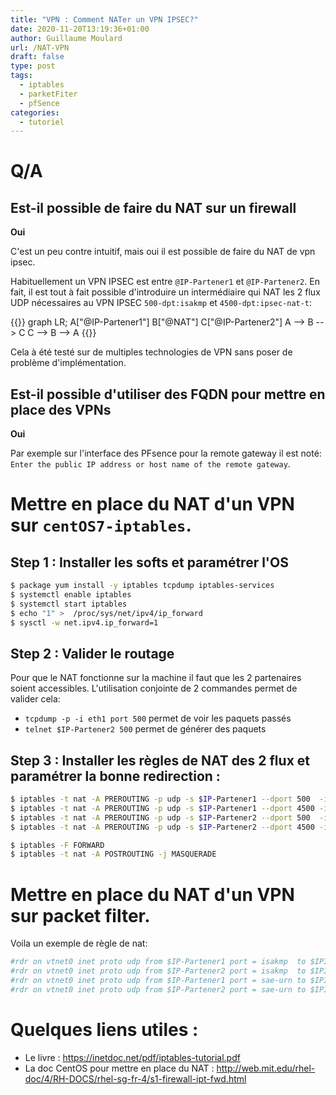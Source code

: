 ```yaml
---
title: "VPN : Comment NATer un VPN IPSEC?"
date: 2020-11-20T13:19:36+01:00
author: Guillaume Moulard
url: /NAT-VPN
draft: false
type: post
tags:
  - iptables
  - parketFiter
  - pfSence
categories:
  - tutoriel
---
```



# Q/A
## Est-il possible de faire du NAT sur un firewall


**Oui**

C'est un peu contre intuitif, mais oui il est possible de faire du NAT de vpn ipsec.

Habituellement un VPN IPSEC est entre `@IP-Partener1` et `@IP-Partener2`.
En fait, il est tout à fait possible d'introduire un intermédiaire qui NAT les 2 flux UDP nécessaires au VPN IPSEC `500-dpt:isakmp` et `4500-dpt:ipsec-nat-t`:

{{<mermaid>}}
graph LR;
    A["@IP-Partener1"]
    B["@NAT"]
    C["@IP-Partener2"]
    A --> B --> C
    C --> B --> A
{{</mermaid>}}

Cela à été testé sur de multiples technologies de VPN sans poser de problème d'implémentation.

## Est-il possible d'utiliser des FQDN pour mettre en place des VPNs

**Oui**

Par exemple sur l'interface des PFsence pour la remote gateway il est noté:
`Enter the public IP address or host name of the remote gateway`.

# Mettre en place du NAT d'un VPN sur `centOS7-iptables`.

## Step 1 : Installer les softs et paramétrer l'OS

```bash
$ package yum install -y iptables tcpdump iptables-services
$ systemctl enable iptables
$ systemctl start iptables
$ echo "1" >  /proc/sys/net/ipv4/ip_forward
$ sysctl -w net.ipv4.ip_forward=1
```

## Step 2 : Valider le routage
Pour que le NAT fonctionne sur la machine il faut que les 2 partenaires soient accessibles.
L'utilisation conjointe de 2 commandes permet de valider cela:

 - `tcpdump -p -i eth1 port 500` permet de voir les paquets passés
 - `telnet $IP-Partener2 500` permet de générer des paquets

## Step 3 : Installer les règles de NAT des 2 flux et paramétrer la bonne redirection :

```bash
$ iptables -t nat -A PREROUTING -p udp -s $IP-Partener1 --dport 500  -i eth1 -j DNAT --to $IP-Partener2:500
$ iptables -t nat -A PREROUTING -p udp -s $IP-Partener1 --dport 4500 -i eth1 -j DNAT --to $IP-Partener2:4500
$ iptables -t nat -A PREROUTING -p udp -s $IP-Partener2 --dport 500  -i eth1 -j DNAT --to $IP-Partener1:500
$ iptables -t nat -A PREROUTING -p udp -s $IP-Partener2 --dport 4500 -i eth1 -j DNAT --to $IP-Partener1:4500

$ iptables -F FORWARD
$ iptables -t nat -A POSTROUTING -j MASQUERADE
```


# Mettre en place du NAT d'un VPN sur packet filter.

Voila un exemple de règle de nat:
```bash
#rdr on vtnet0 inet proto udp from $IP-Partener1 port = isakmp  to $IPInterfaceOne port = isakmp  ->  $IP-Partener2
#rdr on vtnet0 inet proto udp from $IP-Partener2 port = isakmp  to $IPInterfaceOne port = isakmp  ->  $IP-Partener1
#rdr on vtnet0 inet proto udp from $IP-Partener1 port = sae-urn to $IPInterfaceOne port = sae-urn -> $IP-Partener2
#rdr on vtnet0 inet proto udp from $IP-Partener2 port = sae-urn to $IPInterfaceOne port = sae-urn ->  $IP-Partener1
```

# Quelques liens utiles :

- Le livre : https://inetdoc.net/pdf/iptables-tutorial.pdf
- La doc CentOS pour mettre en place du NAT : http://web.mit.edu/rhel-doc/4/RH-DOCS/rhel-sg-fr-4/s1-firewall-ipt-fwd.html

